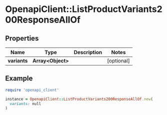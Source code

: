 # OpenapiClient::ListProductVariants200ResponseAllOf

## Properties

| Name | Type | Description | Notes |
| ---- | ---- | ----------- | ----- |
| **variants** | **Array&lt;Object&gt;** |  | [optional] |

## Example

```ruby
require 'openapi_client'

instance = OpenapiClient::ListProductVariants200ResponseAllOf.new(
  variants: null
)
```

